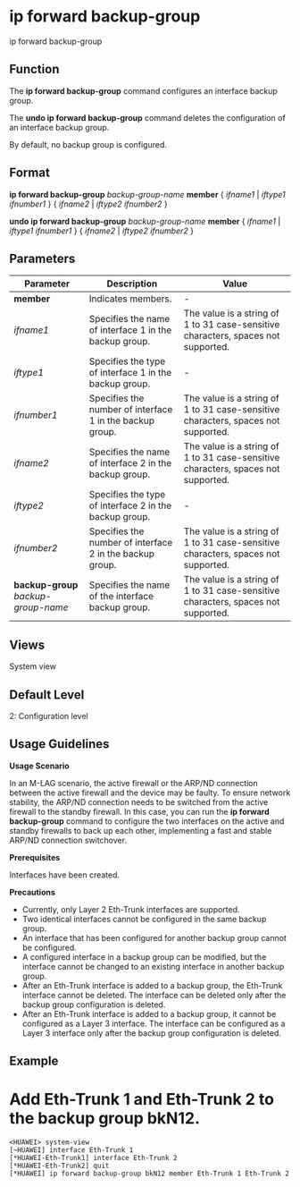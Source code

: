 ip forward backup-group
=======================

ip forward backup-group

Function
--------



The **ip forward backup-group** command configures an interface backup group.

The **undo ip forward backup-group** command deletes the configuration of an interface backup group.



By default, no backup group is configured.


Format
------

**ip forward backup-group** *backup-group-name* **member** { *ifname1* | *iftype1* *ifnumber1* } { *ifname2* | *iftype2* *ifnumber2* }

**undo ip forward backup-group** *backup-group-name* **member** { *ifname1* | *iftype1* *ifnumber1* } { *ifname2* | *iftype2* *ifnumber2* }


Parameters
----------

| Parameter | Description | Value |
| --- | --- | --- |
| **member** | Indicates members. | - |
| *ifname1* | Specifies the name of interface 1 in the backup group. | The value is a string of 1 to 31 case-sensitive characters, spaces not supported. |
| *iftype1* | Specifies the type of interface 1 in the backup group. | - |
| *ifnumber1* | Specifies the number of interface 1 in the backup group. | The value is a string of 1 to 31 case-sensitive characters, spaces not supported. |
| *ifname2* | Specifies the name of interface 2 in the backup group. | The value is a string of 1 to 31 case-sensitive characters, spaces not supported. |
| *iftype2* | Specifies the type of interface 2 in the backup group. | - |
| *ifnumber2* | Specifies the number of interface 2 in the backup group. | The value is a string of 1 to 31 case-sensitive characters, spaces not supported. |
| **backup-group** *backup-group-name* | Specifies the name of the interface backup group. | The value is a string of 1 to 31 case-sensitive characters, spaces not supported. |



Views
-----

System view


Default Level
-------------

2: Configuration level


Usage Guidelines
----------------

**Usage Scenario**

In an M-LAG scenario, the active firewall or the ARP/ND connection between the active firewall and the device may be faulty. To ensure network stability, the ARP/ND connection needs to be switched from the active firewall to the standby firewall. In this case, you can run the **ip forward backup-group** command to configure the two interfaces on the active and standby firewalls to back up each other, implementing a fast and stable ARP/ND connection switchover.

**Prerequisites**

Interfaces have been created.

**Precautions**

* Currently, only Layer 2 Eth-Trunk interfaces are supported.
* Two identical interfaces cannot be configured in the same backup group.
* An interface that has been configured for another backup group cannot be configured.
* A configured interface in a backup group can be modified, but the interface cannot be changed to an existing interface in another backup group.
* After an Eth-Trunk interface is added to a backup group, the Eth-Trunk interface cannot be deleted. The interface can be deleted only after the backup group configuration is deleted.
* After an Eth-Trunk interface is added to a backup group, it cannot be configured as a Layer 3 interface. The interface can be configured as a Layer 3 interface only after the backup group configuration is deleted.

Example
-------

# Add Eth-Trunk 1 and Eth-Trunk 2 to the backup group bkN12.
```
<HUAWEI> system-view
[~HUAWEI] interface Eth-Trunk 1
[*HUAWEI-Eth-Trunk1] interface Eth-Trunk 2
[*HUAWEI-Eth-Trunk2] quit
[*HUAWEI] ip forward backup-group bkN12 member Eth-Trunk 1 Eth-Trunk 2

```